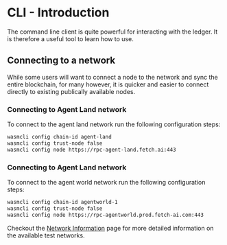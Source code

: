 # CLI - Introduction

The command line client is quite powerful for interacting with the ledger. It is therefore a useful tool to learn how to use.

## Connecting to a network

While some users will want to connect a node to the network and sync the entire blockchain, for many however, it is quicker and easier to connect directly to existing publically available nodes.

### Connecting to Agent Land network

To connect to the agent land network run the following configuration steps:

```bash
wasmcli config chain-id agent-land
wasmcli config trust-node false
wasmcli config node https://rpc-agent-land.fetch.ai:443
```

### Connecting to Agent Land network

To connect to the agent world network run the following configuration steps:

```bash
wasmcli config chain-id agentworld-1
wasmcli config trust-node false
wasmcli config node https://rpc-agentworld.prod.fetch-ai.com:443
```

Checkout the [Network Information](../networks/) page for more detailed information on the available test networks.
